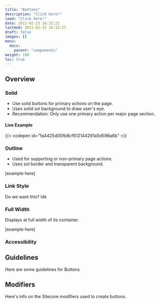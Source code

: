 ```yaml
---
title: "Buttons"
description: "Click here!"
lead: "Click here!"
date: 2021-02-23 16:32:22
lastmod: 2021-02-23 16:32:27
draft: false
images: []
menu:
  docs:
    parent: "components"
weight: 100
toc: true
---
```


## Overview

### Solid

- Use solid buttons for primary actions on the page.
- Uses solid sol background to draw user's eye.
- Recommendation: Only use one primary action per major page section.

#### Live Example
{{< codepen id="fa4425d05fb8cf612144291a5d598a6b" >}}

### Outline

- Used for supporting or non-primary page actions.
- Uses sol border and transparent background.

[example here]

### Link Style

Do we want this? Idk

### Full Width

Displays at full width of its container.

[example here]

### Accessibility

## Guidelines

Here are some guidelines for Buttons

## Modifiers

Here's info on the Sitecore modifiers used to create buttons.
